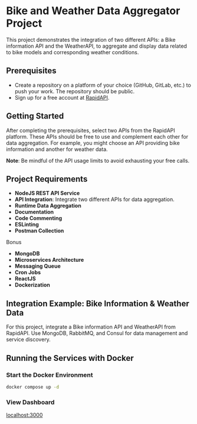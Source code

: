 
# Bike and Weather Data Aggregator Project

This project demonstrates the integration of two different APIs: a Bike information API and the WeatherAPI, to aggregate and display data related to bike models and corresponding weather conditions.

## Prerequisites
- Create a repository on a platform of your choice (GitHub, GitLab, etc.) to push your work. The repository should be public.
- Sign up for a free account at [RapidAPI](https://rapidapi.com/).

## Getting Started
After completing the prerequisites, select two APIs from the RapidAPI platform. These APIs should be free to use and complement each other for data aggregation. For example, you might choose an API providing bike information and another for weather data.

**Note**: Be mindful of the API usage limits to avoid exhausting your free calls.

## Project Requirements
- **NodeJS REST API Service**
- **API Integration**: Integrate two different APIs for data aggregation.
- **Runtime Data Aggregation**
- **Documentation**
- **Code Commenting**
- **ESLinting**
- **Postman Collection**

Bonus
- **MongoDB**
- **Microservices Architecture**
- **Messaging Queue**
- **Cron Jobs**
- **ReactJS**
- **Dockerization**

## Integration Example: Bike Information & Weather Data
For this project, integrate a Bike information API and WeatherAPI from RapidAPI. Use MongoDB, RabbitMQ, and Consul for data management and service discovery.

## Running the Services with Docker
### Start the Docker Environment
```bash
docker compose up -d
```

### View Dashboard
[localhost:3000](http://localhost:3000)